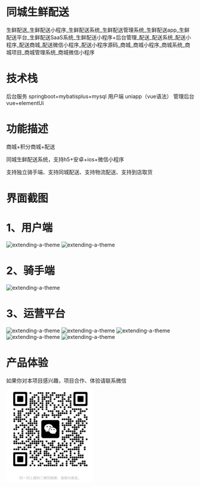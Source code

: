# 同城生鲜配送

生鲜配送_生鲜配送小程序_生鲜配送系统_生鲜配送管理系统_生鲜配送app_生鲜配送平台_生鲜配送SaaS系统_生鲜配送小程序+后台管理_配送_配送系统_配送小程序_配送商城_配送微信小程序_配送小程序源码_商城_商城小程序_商城系统_商城项目_商城管理系统_商城微信小程序

# 技术栈

后台服务 springboot+mybatisplus+mysql
用户端 uniapp（vue语法）
管理后台 vue+elementUi

# 功能描述

商城+积分商城+配送

同城生鲜配送系统，支持h5+安卓+ios+微信小程序

支持独立骑手端、支持同城配送、支持物流配送、支持到店取货

# 界面截图

  # 1、用户端

![extending-a-theme](/01.png)
![extending-a-theme](/02.png)

  # 2、骑手端

![extending-a-theme](/03.png)

  # 3、运营平台

 ![extending-a-theme](/04.png)
 ![extending-a-theme](/05.png)
 ![extending-a-theme](/06.png)
 ![extending-a-theme](/07.png)
 ![extending-a-theme](/08.png)

 

# 产品体验

如果你对本项目感兴趣，项目合作、体验请联系微信

![extending-a-theme](/wx.png)


  







